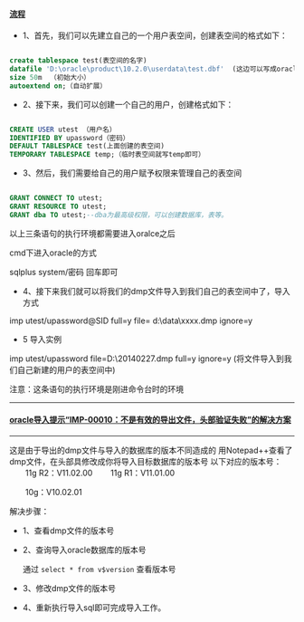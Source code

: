 #### [流程](http://blog.csdn.net/u010653908/article/details/53695666)
* 1、首先，我们可以先建立自己的一个用户表空间，创建表空间的格式如下：

```sql

create tablespace test(表空间的名字) 
datafile 'D:\oracle\product\10.2.0\userdata\test.dbf'  (这边可以写成oracle的某个路径下)
size 50m  （初始大小）
autoextend on;（自动扩展）

```

* 2、接下来，我们可以创建一个自己的用户，创建格式如下：

```sql

CREATE USER utest （用户名） 
IDENTIFIED BY upassword（密码）
DEFAULT TABLESPACE test(上面创建的表空间) 
TEMPORARY TABLESPACE temp;（临时表空间就写temp即可）

```


* 3、然后，我们需要给自己的用户赋予权限来管理自己的表空间

```sql

GRANT CONNECT TO utest;  
GRANT RESOURCE TO utest;  
GRANT dba TO utest;--dba为最高级权限，可以创建数据库，表等。

```

以上三条语句的执行环境都需要进入oralce之后

cmd下进入oracle的方式

sqlplus system/密码      回车即可



* 4、接下来我们就可以将我们的dmp文件导入到我们自己的表空间中了，导入方式

imp utest/upassword@SID full=y  file= d:\data\xxxx.dmp ignore=y



* 5 导入实例

imp utest/upassword  file=D:\20140227.dmp full=y ignore=y (将文件导入到我们自己新建的用户的表空间中)  

注意：这条语句的执行环境是刚进命令台时的环境

----------------

#### [oracle导入提示“IMP-00010：不是有效的导出文件，头部验证失败”的解决方案](http://blog.csdn.net/hwhua1986/article/details/49336765)

---------------

这是由于导出的dmp文件与导入的数据库的版本不同造成的
用Notepad++查看了dmp文件，在头部具修改成你将导入目标数据库的版本号
以下对应的版本号：
　　11g R2：V11.02.00
　　11g R1：V11.01.00

　　10g：V10.02.01


解决步骤：

* 1、查看dmp文件的版本号

* 2、查询导入oracle数据库的版本号

     通过 ` select * from v$version ` 查看版本号
     
* 3、修改dmp文件的版本号

* 4、重新执行导入sql即可完成导入工作。
